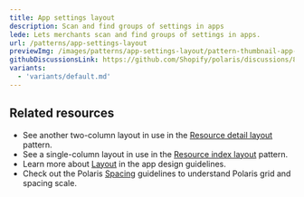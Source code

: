 ```yaml
---
title: App settings layout
description: Scan and find groups of settings in apps
lede: Lets merchants scan and find groups of settings in apps.
url: /patterns/app-settings-layout
previewImg: /images/patterns/app-settings-layout/pattern-thumbnail-app-settings.png
githubDiscussionsLink: https://github.com/Shopify/polaris/discussions/8217
variants:
  - 'variants/default.md'
---
```


<div as="Variants"></div>

<div as="Stack" gap="4">

## Related resources

- See another two-column layout in use in the [Resource detail layout](/patterns/resource-details-layout) pattern.
- See a single-column layout in use in the [Resource index layout](/patterns/resource-index-layout) pattern.
- Learn more about [Layout](https://shopify.dev/apps/design-guidelines/layout) in the app design guidelines.
- Check out the Polaris [Spacing](/design/space) guidelines to understand Polaris grid and spacing scale.

</div>
